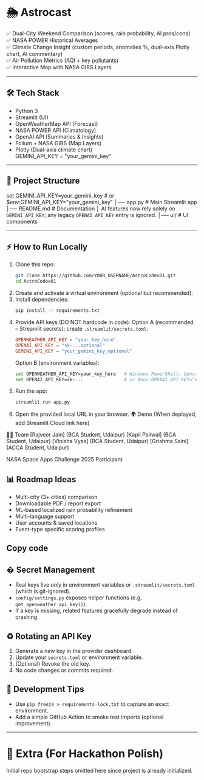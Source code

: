 # 🌦️ Astrocast
✅ Dual-City Weekend Comparison (scores, rain probability, AI pros/cons)  
✅ NASA POWER Historical Averages  
✅ Climate Change Insight (custom periods, anomalies %, dual-axis Plotly chart, AI commentary)  
✅ Air Pollution Metrics (AQI + key pollutants)  
✅ Interactive Map with NASA GIBS Layers  

---

## 🛠️ Tech Stack
- Python 3  
- Streamlit (UI)  
- OpenWeatherMap API (Forecast)  
- NASA POWER API (Climatology)  
- OpenAI API (Summaries & Insights)  
- Folium + NASA GIBS (Map Layers)  
- Plotly (Dual-axis climate chart)  
   GEMINI_API_KEY = "your_gemini_key"
---

## 📂 Project Structure
   set GEMINI_API_KEY=your_gemini_key      # or $env:GEMINI_API_KEY="your_gemini_key"
│── app.py # Main Streamlit app
│── README.md # Documentation
│
 AI features now rely solely on `GEMINI_API_KEY`; any legacy `OPENAI_API_KEY` entry is ignored.
│── ui/ # UI components


---

## ⚡ How to Run Locally
1. Clone this repo:
   ```bash
   git clone https://github.com/YOUR_USERNAME/AstroCodex01.git
   cd AstroCodex01
   ```
2. Create and activate a virtual environment (optional but recommended).
3. Install dependencies:
   ```bash
   pip install -r requirements.txt
   ```
4. Provide API keys (DO NOT hardcode in code):
   Option A (recommended – Streamlit secrets): create `.streamlit/secrets.toml`:
   ```toml
   OPENWEATHER_API_KEY = "your_key_here"
   OPENAI_API_KEY = "sk-...optional"
   GEMINI_API_KEY = "your_gemini_key_optional"
   ```
   Option B (environment variables):
   ```bash
   set OPENWEATHER_API_KEY=your_key_here   # Windows PowerShell: $env:OPENWEATHER_API_KEY="your_key_here"
   set OPENAI_API_KEY=sk-...               # or $env:OPENAI_API_KEY="sk-..."
   ```
5. Run the app:
   ```bash
   streamlit run app.py
   ```
6. Open the provided local URL in your browser.
🌍 Demo
(When deployed, add Streamlit Cloud link here)

👨‍💻 Team
[Rajveer Jain] (BCA Student, Udaipur)
[Kapil Paliwal] (BCA Student, Udaipur)
[Vinisha Vyas] (BCA Student, Udaipur)
[Grishma Saini] (ACCA Student, Udaipur)

NASA Space Apps Challenge 2025 Participant

## 📊 Roadmap Ideas
- Multi-city (3+ cities) comparison
- Downloadable PDF / report export
- ML-based localized rain probability refinement
- Multi-language support
- User accounts & saved locations
- Event-type specific scoring profiles

Copy code
---

## � Secret Management
- Real keys live only in environment variables or `.streamlit/secrets.toml` (which is git-ignored).
- `config/settings.py` exposes helper functions (e.g. `get_openweather_api_key()`).
- If a key is missing, related features gracefully degrade instead of crashing.

## ♻️ Rotating an API Key
1. Generate a new key in the provider dashboard.
2. Update your `secrets.toml` or environment variable.
3. (Optional) Revoke the old key.
4. No code changes or commits required.

## 🧪 Development Tips
- Use `pip freeze > requirements-lock.txt` to capture an exact environment.
- Add a simple GitHub Action to smoke test imports (optional improvement).

---

# 🔵 Extra (For Hackathon Polish)
Initial repo bootstrap steps omitted here since project is already initialized.